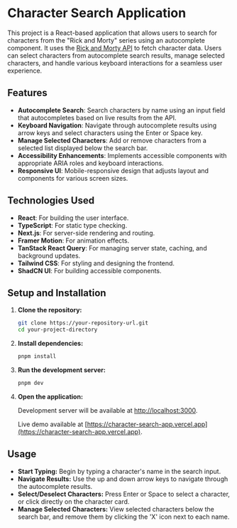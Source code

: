 # Character Search Application

This project is a React-based application that allows users to search for characters from the "Rick and Morty" series using an autocomplete component. It uses the [Rick and Morty API](https://rickandmortyapi.com/) to fetch character data. Users can select characters from autocomplete search results, manage selected characters, and handle various keyboard interactions for a seamless user experience.

## Features

- **Autocomplete Search**: Search characters by name using an input field that autocompletes based on live results from the API.
- **Keyboard Navigation**: Navigate through autocomplete results using arrow keys and select characters using the Enter or Space key.
- **Manage Selected Characters**: Add or remove characters from a selected list displayed below the search bar.
- **Accessibility Enhancements**: Implements accessible components with appropriate ARIA roles and keyboard interactions.
- **Responsive UI**: Mobile-responsive design that adjusts layout and components for various screen sizes.

## Technologies Used

- **React**: For building the user interface.
- **TypeScript**: For static type checking.
- **Next.js**: For server-side rendering and routing.
- **Framer Motion**: For animation effects.
- **TanStack React Query**: For managing server state, caching, and background updates.
- **Tailwind CSS**: For styling and designing the frontend.
- **ShadCN UI**: For building accessible components.

## Setup and Installation

1. **Clone the repository:**

   ```bash
   git clone https://your-repository-url.git
   cd your-project-directory
   ```

2. **Install dependencies:**

   ```bash
   pnpm install
   ```

3. **Run the development server:**

   ```bash
   pnpm dev
   ```

4. **Open the application:**

   Development server will be available at [http://localhost:3000](http://localhost:3000).

   Live demo available at [https://character-search-app.vercel.app](https://character-search-app.vercel.app).

## Usage

- **Start Typing:** Begin by typing a character's name in the search input.
- **Navigate Results:** Use the up and down arrow keys to navigate through the autocomplete results.
- **Select/Deselect Characters:** Press Enter or Space to select a character, or click directly on the character card.
- **Manage Selected Characters:** View selected characters below the search bar, and remove them by clicking the 'X' icon next to each name.
